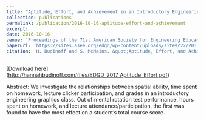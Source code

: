 ```yaml
---
title: "Aptitude, Effort, and Achievement in an Introductory Engineering Design Graphics Class"
collection: publications
permalink: /publication/2016-10-16-aptitude-effort-and-achievement
excerpt: 
date: 2016-10-16
venue: 'Proceedings of the 71st American Society for Engineering Education Engineering Design Graphics Division MidYear Conference'
paperurl: 'https://sites.asee.org/edgd/wp-content/uploads/sites/22/2017/12/Part14-Budinoff-and-McMains.pdf'
citation: 'H. Budinoff and S. McMains. &quot;Aptitude, Effort, and Achievement in an Introductory Engineering Design Graphics Class,&quot; in <i>Proceedings of the 71st American Society for Engineering Education Engineering Design Graphics Division MidYear Conference, Nashua, NH, October 16-18, 2016</i>.' 
---
```

[Download here] (http://hannahbudinoff.com/files/EDGD_2017_Aptitude_Effort.pdf)

Abstract: We investigate the relationships between spatial ability, time spent on homework, lecture
clicker participation, and grades in an introductory engineering graphics class. Out of mental
rotation test performance, hours spent on homework, and lecture attendance/participation, the
first was found to have the most effect on a student’s total course score. 

